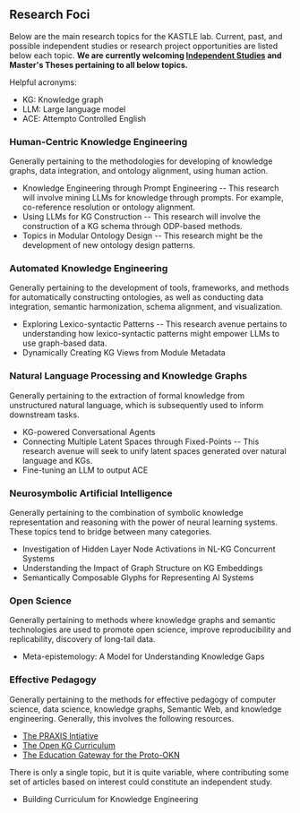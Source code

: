 ## Research Foci
Below are the main research topics for the KASTLE lab. Current, past, and possible independent studies or research project opportunities are listed below each topic. **We are currently welcoming [Independent Studies](./recruiting.md) and Master's Theses pertaining to all below topics.**

Helpful acronyms:
* KG: Knowledge graph
* LLM: Large language model
* ACE: Attempto Controlled English

### Human-Centric Knowledge Engineering
Generally pertaining to the methodologies for developing of knowledge graphs, data integration, and ontology alignment, using human action.
* Knowledge Engineering through Prompt Engineering -- This research will involve mining LLMs for knowledge through prompts. For example, co-reference resolution or ontology alignment.
* Using LLMs for KG Construction -- This research will involve the construction of a KG schema through ODP-based methods.
* Topics in Modular Ontology Design -- This research might be the development of new ontology design patterns.

### Automated Knowledge Engineering
Generally pertaining to the development of tools, frameworks, and methods for automatically constructing ontologies, as well as conducting data integration, semantic harmonization, schema alignment, and visualization.
* Exploring Lexico-syntactic Patterns -- This research avenue pertains to understanding how lexico-syntactic patterns might empower LLMs to use graph-based data.
* Dynamically Creating KG Views from Module Metadata

### Natural Language Processing and Knowledge Graphs
Generally pertaining to the extraction of formal knowledge from unstructured natural language, which is subsequently used to inform downstream tasks.
* KG-powered Conversational Agents
* Connecting Multiple Latent Spaces through Fixed-Points -- This research avenue will seek to unify latent spaces generated over natural language and KGs.
* Fine-tuning an LLM to output ACE

### Neurosymbolic Artificial Intelligence
Generally pertaining to the combination of symbolic knowledge representation and reasoning with the power of neural learning systems. These topics tend to bridge between many categories.
* Investigation of Hidden Layer Node Activations in NL-KG Concurrent Systems
* Understanding the Impact of Graph Structure on KG Embeddings
* Semantically Composable Glyphs for Representing AI Systems

### Open Science
Generally pertaining to methods where knowledge graphs and semantic technologies are used to promote open science, improve reproducibility and replicability, discovery of long-tail data.
* Meta-epistemology: A Model for Understanding Knowledge Gaps 

### Effective Pedagogy
Generally pertaining to the methods for effective pedagogy of computer science, data science, knowledge graphs, Semantic Web, and knowledge engineering. Generally, this involves the following resources.
* [The PRAXIS Intiative](https://the-praxis-initiative.org/) 
* [The Open KG Curriculum](https://github.com/KGConf/open-kg-curriculum/)
* [The Education Gateway for the Proto-OKN](https://edugate.cs.wright.edu/)

There is only a single topic, but it is quite variable, where contributing some set of articles based on interest could constitute an independent study.
* Building Curriculum for Knowledge Engineering
